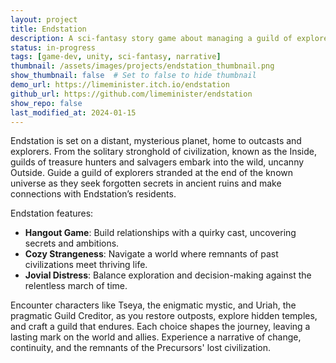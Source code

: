```yaml
---
layout: project
title: Endstation
description: A sci-fantasy story game about managing a guild of explorers at the edge of the known universe, blending comfort with strange beauty.
status: in-progress
tags: [game-dev, unity, sci-fantasy, narrative]
thumbnail: /assets/images/projects/endstation_thumbnail.png
show_thumbnail: false  # Set to false to hide thumbnail
demo_url: https://limeminister.itch.io/endstation
github_url: https://github.com/limeminister/endstation
show_repo: false
last_modified_at: 2024-01-15
---
```


Endstation is set on a distant, mysterious planet, home to outcasts and explorers. From the solitary stronghold of civilization, known as the Inside, guilds of treasure hunters and salvagers embark into the wild, uncanny Outside. Guide a guild of explorers stranded at the end of the known universe as they seek forgotten secrets in ancient ruins and make connections with Endstation’s residents.

Endstation features:
- **Hangout Game**: Build relationships with a quirky cast, uncovering secrets and ambitions.
- **Cozy Strangeness**: Navigate a world where remnants of past civilizations meet thriving life.
- **Jovial Distress**: Balance exploration and decision-making against the relentless march of time.

Encounter characters like Tseya, the enigmatic mystic, and Uriah, the pragmatic Guild Creditor, as you restore outposts, explore hidden temples, and craft a guild that endures. Each choice shapes the journey, leaving a lasting mark on the world and allies. Experience a narrative of change, continuity, and the remnants of the Precursors' lost civilization.
